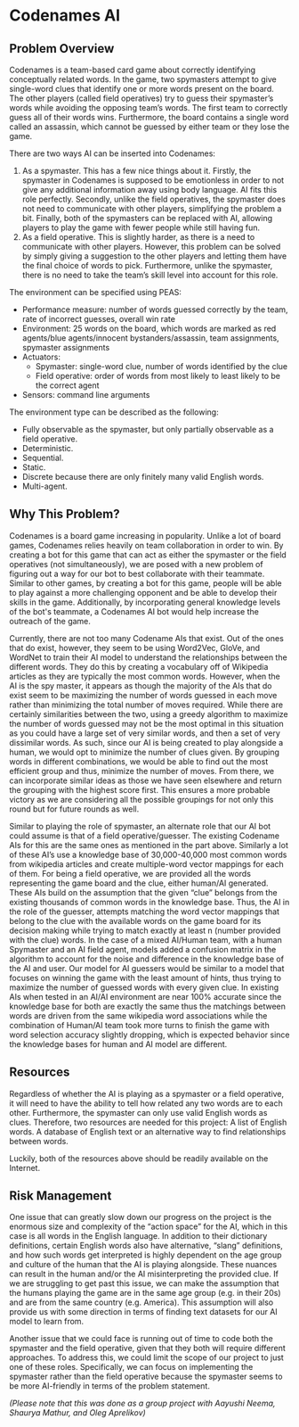 # Codenames AI

## Problem Overview

Codenames is a team-based card game about correctly identifying conceptually related words. In the game, two spymasters attempt to give single-word clues that identify one or more words present on the board. The other players (called field operatives) try to guess their spymaster’s words while avoiding the opposing team’s words. The first team to correctly guess all of their words wins. Furthermore, the board contains a single word called an assassin, which cannot be guessed by either team or they lose the game.

There are two ways AI can be inserted into Codenames:
1.  As a spymaster. This has a few nice things about it. Firstly, the spymaster in Codenames is supposed to be emotionless in order to not give any additional information away using body language. AI fits this role perfectly. Secondly, unlike the field operatives, the spymaster does not need to communicate with other players, simplifying the problem a bit. Finally, both of the spymasters can be replaced with AI, allowing players to play the game with fewer people while still having fun.
2. As a field operative. This is slightly harder, as there is a need to communicate with other players. However, this problem can be solved by simply giving a suggestion to the other players and letting them have the final choice of words to pick. Furthermore, unlike the spymaster, there is no need to take the team’s skill level into account for this role.

The environment can be specified using PEAS:
- Performance measure: number of words guessed correctly by the team, rate of incorrect guesses, overall win rate
- Environment: 25 words on the board, which words are marked as red agents/blue agents/innocent bystanders/assassin, team assignments, spymaster assignments
- Actuators:
  - Spymaster: single-word clue, number of words identified by the clue
  - Field operative: order of words from most likely to least likely to be the correct agent
- Sensors: command line arguments

The environment type can be described as the following:
- Fully observable as the spymaster, but only partially observable as a field operative.
- Deterministic.
- Sequential.
- Static.
- Discrete because there are only finitely many valid English words.
- Multi-agent.

## Why This Problem?

Codenames is a board game increasing in popularity. Unlike a lot of board games, Codenames relies heavily on team collaboration in order to win. By creating a bot for this game that can act as either the spymaster or the field operatives (not simultaneously), we are posed with a new problem of figuring out a way for our bot to best collaborate with their teammate. Similar to other games, by creating a bot for this game, people will be able to play against a more challenging opponent and be able to develop their skills in the game. Additionally, by incorporating general knowledge levels of the bot's teammate, a Codenames AI bot would help increase the outreach of the game.

Currently, there are not too many Codename AIs that exist. Out of the ones that do exist, however, they seem to be using Word2Vec, GloVe, and WordNet to train their AI model to understand the relationships between the different words. They do this by creating a vocabulary off of Wikipedia articles as they are typically the most common words. However, when the AI is the spy master, it appears as though the majority of the AIs that do exist seem to be maximizing the number of words guessed in each move rather than minimizing the total number of moves required. While there are certainly similarities between the two, using a greedy algorithm to maximize the number of words guessed may not be the most optimal in this situation as you could have a large set of very similar words, and then a set of very dissimilar words. As such, since our AI is being created to play alongside a human, we would opt to minimize the number of clues given. By grouping words in different combinations, we would be able to find out the most efficient group and thus, minimize the number of moves. From there, we can incorporate similar ideas as those we have seen elsewhere and return the grouping with the highest score first. This ensures a more probable victory as we are considering all the possible groupings for not only this round but for future rounds as well.

Similar to playing the role of spymaster, an alternate role that our AI bot could assume is that of a field operative/guesser. The existing Codename AIs for this are the same ones as mentioned in the part above. Similarly a lot of these AI’s use a knowledge base of 30,000-40,000 most common words from wikipedia articles and create multiple-word vector mappings for each of them. For being a field operative, we are provided all the words representing the game board and the clue, either human/AI generated. These AIs build on the assumption that the given “clue” belongs from the existing thousands of common words in the knowledge base. Thus, the AI in the role of the guesser, attempts matching the word vector mappings that belong to the clue with the available words on the game board for its decision making while trying to match exactly at least n (number provided with the clue) words. In the case of a mixed AI/Human team, with a human Spymaster and an AI field agent, models added a confusion matrix in the algorithm to account for the noise and difference in the knowledge base of the AI and user. Our model for AI guessers would be similar to a model that focuses on winning the game with the least amount of hints, thus trying to maximize the number of guessed words with every given clue. In existing AIs when tested in an AI/AI environment are near 100% accurate since the knowledge base for both are exactly the same thus the matchings between words are driven from the same wikipedia word associations while the combination of Human/AI team took more turns to finish the game with word selection accuracy slightly dropping, which is expected behavior since the knowledge bases for human and AI model are different.

## Resources

Regardless of whether the AI is playing as a spymaster or a field operative, it will need to have the ability to tell how related any two words are to each other. Furthermore, the spymaster can only use valid English words as clues. Therefore, two resources are needed for this project:
A list of English words.
A database of English text or an alternative way to find relationships between words.

Luckily, both of the resources above should be readily available on the Internet.

## Risk Management

One issue that can greatly slow down our progress on the project is the enormous size and complexity of the “action space” for the AI, which in this case is all words in the English language. In addition to their dictionary definitions, certain English words also have alternative, “slang” definitions, and how such words get interpreted is highly dependent on the age group and culture of the human that the AI is playing alongside. These nuances can result in the human and/or the AI misinterpreting the provided clue. If we are struggling to get past this issue, we can make the assumption that the humans playing the game are in the same age group (e.g. in their 20s) and are from the same country (e.g. America). This assumption will also provide us with some direction in terms of finding text datasets for our AI model to learn from.

Another issue that we could face is running out of time to code both the spymaster and the field operative, given that they both will require different approaches. To address this, we could limit the scope of our project to just one of these roles. Specifically, we can focus on implementing the spymaster rather than the field operative because the spymaster seems to be more AI-friendly in terms of the problem statement.

_(Please note that this was done as a group project with Aayushi Neema, Shaurya Mathur, and Oleg Aprelikov)_

